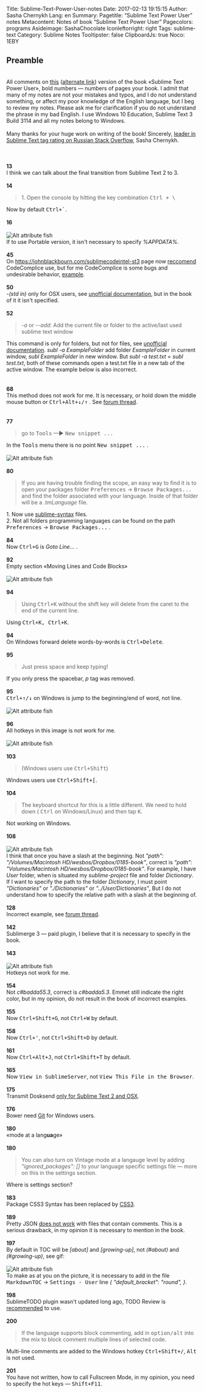 Title: Sublime-Text-Power-User-notes
Date: 2017-02-13 19:15:15
Author: Sasha Chernykh
Lang: en
Summary: 
Pagetitle: “Sublime Text Power User” notes
Metacontent: Notes of book “Sublime Text Power User”
Pagecolors: programs
Asideimage: SashaChocolate
Iconleftorright: right
Tags: sublime-text
Category: Sublime Notes
Tooltipster: false
ClipboardJs: true
Noco: 1EBY

<h2>Preamble</h2>
<br /> All comments on <a href="http://jmp.sh/xasKD18">this</a> (<a href="https://docs.zoho.com/file/nqgo4e3473558e032489e9dc3bceb3db16723">alternate link</a>) version of the book «Sublime Text Power User», bold numbers — numbers of pages your book. I admit that many of my notes are not your mistakes and typos, and I do not understand something, or affect my poor knowledge of the English language, but I beg to review my notes. Please ask me for clarification if you do not understand the phrase in my bad English. I use Windows 10 Education, Sublime Text 3 Build 3114 and all my notes belong to Windows.
<br />
<br /> Many thanks for your huge work on writing of the book! Sincerely, <a href="http://ru.stackoverflow.com/tags/sublime-text/topusers">leader in Sublime Text tag rating on Russian Stack Overflow</a>, Sasha Chernykh.
<br />
<br />
<br /><br /><b>13</b>
<br /> I think we can talk about the final transition from Sublime Text 2 to 3.
<br /><br /><b>14</b>
<br />
<blockquote>1. Open the console by hitting the key combination
	<kbd>Ctrl + \</kbd>
</blockquote>
Now by default
<kbd>Ctrl+`</kbd>.
<br /><br /><b>16</b>
<br />
<br />
<img src="https://i.imgur.com/62uCZBa.png" alt="Alt attribute fish"><br />
 If to use Portable version, it isn't necessary to specify
<dfn>%APPDATA%</dfn>.
<br /><br /><b>45</b>
<br /> On <a href="https://johnblackbourn.com/sublimecodeintel-st3">https://johnblackbourn.com/sublimecodeintel-st3</a> page now <a href="https://github.com/spectacles/CodeComplice">reccomend</a> CodeComplice use, but for me CodeComplice is some bugs and undesirable behavior, <a href="https://github.com/spectacles/CodeComplice/issues/51">example</a>.
<br /><br /><b>50</b>
<br />
<dfn>-(std in)</dfn> only for OSX users, see <a href="http://docs.sublimetext.info/en/latest/command_line/command_line.html#invocations">unofficial documentation</a>, but in the book of it it isn't specified.
<br /><br /><b>52</b>
<br />
<blockquote>
	<dfn>-a</dfn> or
	<dfn>--add</dfn>: Add the current file or folder to the active/last used sublime text window</blockquote>
This command is only for folders, but not for files, see <a href="http://docs.sublimetext.info/en/latest/command_line/command_line.html#options">unofficial documentation</a>.
<dfn>subl -a ExampleFolder</dfn> add folder
<dfn>ExampleFolder</dfn> in current window,
<dfn>subl ExampleFolder</dfn> in new window. But
<dfn>subl -a test.txt</dfn> =
<dfn>subl test.txt</dfn>, both of these commands open a test.txt file in a new tab of the active window. The example below is also incorrect.
<br />
<br /><br /><b>68</b>
<br /> This method does not work for me. It is necessary, or hold down the middle mouse button or
<kbd>Ctrl+Alt+↓/↑</kbd> . See <a href="https://forum.sublimetext.com/t/solved-how-to-quick-select-in-every-line-between-first-and-last-for-me/21688">forum thread</a>.
<br />
<br /><br /><b>77</b>
<br />
<blockquote>go to
	<kbd>Tools</kbd> —►
	<kbd>New snippet ...</kbd>
</blockquote>
In the <kbd>Tools</kbd> menu there is no point <kbd>New snippet ...</kbd> .
<br />
<br />
<img src="https://i.imgur.com/K3YqJ4S.png" alt="Alt attribute fish">
<br /><br /><b>80</b>
<br />
<blockquote>If you are having trouble finding the scope, an easy way to find it is to open your packages folder
	<kbd>Preferences</kbd> →
		<kbd>Browse Packages...</kbd> and find the folder associated with your language. Inside of that folder will be a
		<dfn>.tmLanguage </dfn> file.</blockquote>
1. Now use <a href="https://www.sublimetext.com/docs/3/syntax.html">sublime-syntax</a> files.<br />
2. Not all folders programming languages can be found on the path
<kbd>Preferences</kbd> →
<kbd>Browse Packages...</kbd> .
<br /><br /><b>84</b>
<br /> Now
<kbd>Ctrl+G</kbd> is <dfn>Goto Line...</dfn> .
<br /><br /><b>92</b>
<br /> Empty section «Moving Lines and Code Blocks»
<br />
<br />
<img src="https://i.imgur.com/x1tF1mG.png" alt="Alt attribute fish">
<br /><br /><b>94</b>
<br />
<blockquote>Using
	<kbd>Ctrl+K</kbd> without the shift key will delete from the caret to the end of the current line.</blockquote>
Using
<kbd>Ctrl+K, Ctrl+K</kbd>.
<br /><br /><b>94</b>
<br /> On Windows forward delete words-by-words is
<kbd>Ctrl+Delete</kbd>.
<br /><br /><b>95</b>
<br />
<blockquote>Just press space and keep typing!</blockquote>
If you only press the spacebar,
<dfn>p</dfn> tag was removed.
	<br /><br /><b>95</b>
	<br />
	<kbd>Ctrl+↑/↓</kbd> on Windows is jump to the beginning/end of word, not line.
	<br />
	<br />
	<img src="https://i.imgur.com/u3zjnlJ.png" alt="Alt attribute fish">
	<br /><br /><b>96</b>
	<br /> All hotkeys in this image is not work for me.
	<br />
	<br />
	<img src="https://i.imgur.com/li2YjO9.png" alt="Alt attribute fish">
	<br /><br /><b>103</b>
	<br />
	<blockquote>(Windows users use
		<kbd>Ctrl+Shift</kbd>)</blockquote>
	Windows users use
	<kbd>Ctrl+Shift+[</kbd>.
	<br /><br /><b>104</b>
	<br />
	<blockquote>The keyboard shortcut for this is a little different. We need to hold down (
		<kbd>Ctrl</kbd> on Windows/Linux) and then tap
			<kbd>K</kbd>.</blockquote>
	Not working on Windows.
	<br /><br /><b>108</b>
	<br />
	<br />
	<img src="https://i.imgur.com/nlEMn8q.png" alt="Alt attribute fish"><br /> I think that once you have a slash at the beginning. Not
	<dfn>"path": "/Volumes/Macintosh HD/wesbos/Dropbox/0185-book"</dfn>, correct is
	<dfn>"path": "Volumes/Macintosh HD/wesbos/Dropbox/0185-book"</dfn>. For example, I have
	<dfn>User</dfn> folder, when is situated my
	<dfn>sublime-project</dfn> file and folder
	<dfn>Dictionary</dfn>. If I want to specify the path to the folder
	<dfn>Dictionary</dfn>, I must point
	<dfn>"Dictionaries"</dfn> or
	<dfn>"./Dictionaries"</dfn> or
	<dfn>"../User/Dictionaries"</dfn>, But I do not understand how to specify the relative path with a slash at the beginning of.
	<br /><br /><b>128</b>
	<br /> Incorrect example, see <a href="https://forum.sublimetext.com/t/not-automatic-change-of-build-system/21745">forum thread</a>.
	<br /><br /><b>142</b>
	<br /> Sublimerge 3 — paid plugin, I believe that it is necessary to specify in the book.
	<br /><br /><b>143</b>
	<br />
	<br />
	<img src="https://i.imgur.com/1Vfnz56.png" alt="Alt attribute fish">
	<br /> Hotkeys not work for me.
	<br /><br /><b>154</b>
	<br /> Not
	<dfn>c#badda55.3</dfn>, correct is
	<dfn>c#badda5.3</dfn>. Emmet still indicate the right color, but in my opinion, do not result in the book of incorrect examples.
	<br /><br /><b>155</b>
	<br /> Now
	<kbd>Ctrl+Shift+G</kbd>, not
	<kbd>Ctrl+W</kbd> by default.
	<br /><br /><b>158</b>
	<br /> Now
	<kbd>Ctrl+'</kbd>, not
	<kbd>Ctrl+Shift+D</kbd> by default.
	<br /><br /><b>161</b>
	<br /> Now
	<kbd>Ctrl+Alt+J</kbd>, not
	<kbd>Ctrl+Shift+T</kbd> by default.
	<br /><br /><b>165</b>
	<br /> Now
	<kbd>View in SublimeServer</kbd>, not
	<kbd>View This File in the Browser</kbd>.
	<br /><br /><b>175</b>
	<br /> Transmit Dosksend <a href="https://packagecontrol.io/packages/Transmit%20Docksend">only for Sublime Text 2 and OSX</a>.
	<br /><br /><b>176</b>
	<br /> Bower need <a href="https://github.com/benschwarz/sublime-bower#installation">Git</a> for Windows users.
	<br /><br /><b>180</b>
	<br /> «mode at a lang<b>ua</b>ge»
	<br /><br /><b>180</b>
	<br />
	<blockquote>You can also turn on Vintage mode at a langauge level by adding
		<dfn>"ignored_packages": []</dfn> to your language specific settings file — more on this in the settings section.</blockquote>
	Where is settings section?
	<br /><br /><b>183</b>
	<br /> Package CSS3 Syntax has been replaced by <a href="https://github.com/y0ssar1an/CSS3_Syntax#announcement-for-st3-users-this-package-has-been-replaced-by-css3-this-package-will-be-removed-some-time-after-sublime-text-3-is-released">CSS3</a>.
	<br /><br /><b>189</b>
	<br /> Pretty JSON <a href="https://github.com/dzhibas/SublimePrettyJson/issues/70">does not work</a> with files that contain comments. This is a serious drawback, in my opinion it is necessary to mention in the book.
	<br /><br /><b>197</b>
	<br /> By default in TOC will be
	<dfn>[about]</dfn> and
	<dfn>[growing-up]</dfn>, not
	<dfn>(#about)</dfn> and
	<dfn>(#growing-up)</dfn>, see gif:
	<br />
	<br />
	<img src="https://packagecontrol.io/readmes/img/b64bfa89d42bf72a062e070872a03f6832d62ae5.gif" alt="Alt attribute fish"><br /> To make as at you on the picture, it is necessary to add in the file
	<kbd>MarkdownTOC</kbd> →
	<kbd>Settings - User</kbd> line <dfn>{ "default_bracket": "round", }</dfn>.
	<br /><br /><b>198</b>
	<br /> SublimeTODO plugin wasn't updated long ago, TODO Review is <a href="https://github.com/robcowie/SublimeTODO">recommended</a> to use.
	<br /><br /><b>200</b>
	<br />
	<blockquote>If the language supports block commenting, add in
		<kbd>option/alt</kbd> into the mix to block comment multiple lines of selected code.</blockquote>
	Multi-line comments are added to the Windows hotkey
	<kbd>Ctrl+Shift+/</kbd>, <kbd>Alt</kbd> is not used.
	<br /><br /><b>201</b>
	<br /> You have not written, how to call Fullscreen Mode, in my opinion, you need to specify the hot keys —
	<kbd>Shift+F11</kbd>.
